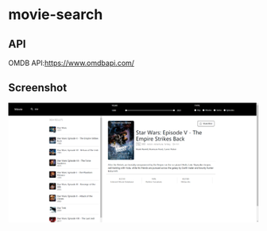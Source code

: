 # movie-search

## API

OMDB API:https://www.omdbapi.com/

## Screenshot

![Screenshot](star-wars.png)

